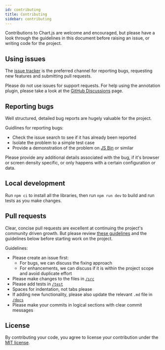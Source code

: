 ```yaml
---
id: contributing
title: Contributing
sidebar: contributing
---
```

Contributions to Chart.js are welcome and encouraged, but please have a look through the guidelines in this document before raising an issue, or writing code for the project.

## Using issues

The [issue tracker](https://github.com/chartjs/chartjs-plugin-annotation/issues) is the preferred channel for reporting bugs, requesting new features and submitting pull requests.

Please do not use issues for support requests. For help using the annotation plugin, please take a look at the [GitHub Discussions](https://github.com/chartjs/chartjs-plugin-annotation/discussions) page.

## Reporting bugs

Well structured, detailed bug reports are hugely valuable for the project.

Guidlines for reporting bugs:

- Check the issue search to see if it has already been reported
- Isolate the problem to a simple test case
- Provide a demonstration of the problem on [JS Bin](http://jsbin.com) or similar

Please provide any additional details associated with the bug, if it's browser or screen density specific, or only happens with a certain configuration or data.

## Local development

Run `npm ci` to install all the libraries, then run `npm run dev` to build and run tests as you make changes.

## Pull requests

Clear, concise pull requests are excellent at continuing the project's community driven growth. But please review [these guidelines](https://github.com/blog/1943-how-to-write-the-perfect-pull-request) and the guidelines below before starting work on the project.

Guidelines:

- Please create an issue first:
  - For bugs, we can discuss the fixing approach
  - For enhancements, we can discuss if it is within the project scope and avoid duplicate effort
- Please make changes to the files in [`/src`](https://github.com/chartjs/chartjs-plugin-annotation/tree/master/src)
- Please add tests in [`/test`](https://github.com/chartjs/chartjs-plugin-annotation/tree/master/test)
- Spaces for indentation, not tabs please
- If adding new functionality, please also update the relevant `.md` file in [`/docs`](https://github.com/chartjs/chartjs-plugin-annotation/tree/master/docs)
- Please make your commits in logical sections with clear commit messages

## License

By contributing your code, you agree to license your contribution under the [MIT license](https://github.com/chartjs/Chart.js/blob/master/LICENSE.md).
